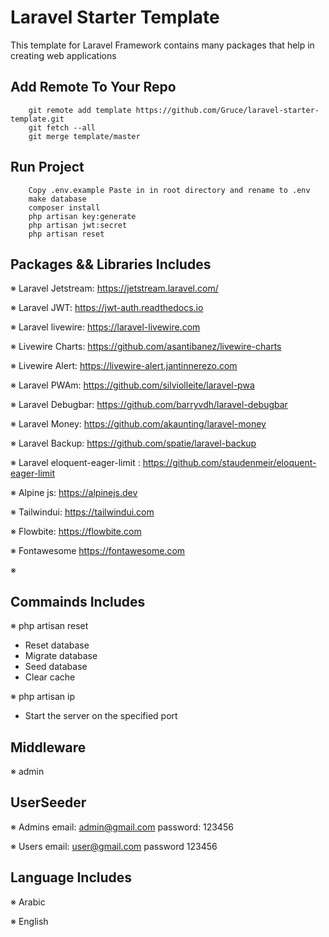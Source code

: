 # Laravel Starter Template

This template for Laravel Framework contains many packages that help in creating web applications
## Add Remote To Your Repo
```
    git remote add template https://github.com/Gruce/laravel-starter-template.git
    git fetch --all
    git merge template/master
```

## Run Project
```
    Copy .env.example Paste in in root directory and rename to .env
    make database
    composer install
    php artisan key:generate
    php artisan jwt:secret
    php artisan reset
```
## Packages && Libraries Includes

※ Laravel Jetstream: https://jetstream.laravel.com/

※ Laravel JWT: https://jwt-auth.readthedocs.io

※ Laravel livewire: https://laravel-livewire.com

※ Livewire Charts: https://github.com/asantibanez/livewire-charts

※ Livewire Alert: https://livewire-alert.jantinnerezo.com

※ Laravel PWAm: https://github.com/silviolleite/laravel-pwa

※ Laravel Debugbar: https://github.com/barryvdh/laravel-debugbar

※ Laravel Money:  https://github.com/akaunting/laravel-money

※ Laravel Backup: https://github.com/spatie/laravel-backup

※ Laravel eloquent-eager-limit : https://github.com/staudenmeir/eloquent-eager-limit

※ Alpine js: https://alpinejs.dev

※ Tailwindui: https://tailwindui.com

※ Flowbite: https://flowbite.com

※ Fontawesome https://fontawesome.com

※

## Commainds Includes

※ php artisan reset
- Reset database
- Migrate database
- Seed database
- Clear cache


※ php artisan ip
- Start the server on the specified port


## Middleware
※ admin

## UserSeeder
※ Admins
    email: admin@gmail.com
    password: 123456
    
※ Users
    email: user@gmail.com
    password 123456


## Language Includes

※ Arabic

※ English






